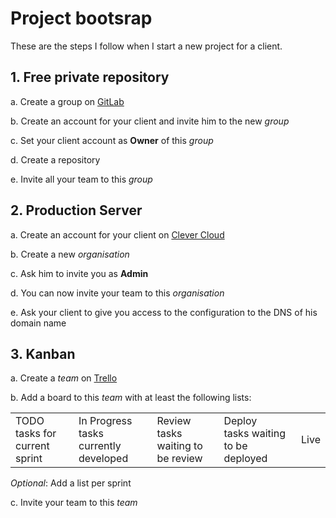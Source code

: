 # Project bootsrap

These are the steps I follow when I start a new project for a client.



## 1. Free private repository

a. Create a group on [GitLab](https://gitlab.com/groups/new)

b. Create an account for your client and invite him to the new _group_

c. Set your client account as **Owner** of this _group_

d. Create a repository

e. Invite all your team to this _group_



## 2. Production Server

a. Create an account for your client on [Clever Cloud](https://clever-cloud.com)

b. Create a new _organisation_

c. Ask him to invite you as **Admin**

d. You can now invite your team to this _organisation_

e. Ask your client to give you access to the configuration to the DNS of his domain name



## 3. Kanban 

a. Create a _team_ on [Trello](https://trello.com)

b. Add a board to this _team_ with at least the following lists:

<table><tr>

<td>TODO <br> tasks for current sprint</td>

<td>In Progress <br> tasks currently developed</td>

<td>Review <br> tasks waiting to be review</td>

<td>Deploy <br> tasks waiting to be deployed</td>

<td>Live</td>

</tr></table>

_Optional_:  Add a list per sprint

c. Invite your team to this _team_

